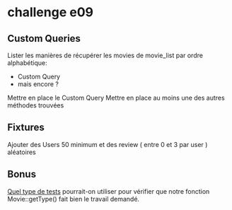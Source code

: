 # challenge e09

## Custom Queries

Lister les manières de récupérer les movies de movie_list par ordre alphabétique:

- Custom Query
- mais encore ?

Mettre en place le Custom Query
Mettre en place au moins une des autres méthodes trouvées

## Fixtures

Ajouter des Users 50 minimum et des review ( entre 0 et 3 par user ) aléatoires

## Bonus

[Quel type de tests](https://symfony.com/doc/current/testing.html#types-of-tests) pourrait-on utiliser pour vérifier que notre fonction Movie::getType() fait bien le travail demandé.